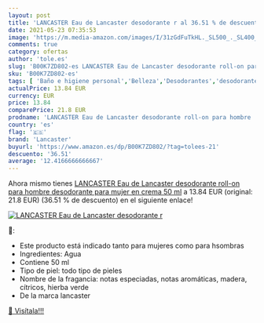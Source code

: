 ```yaml
---
layout: post
title: 'LANCASTER Eau de Lancaster desodorante r al 36.51 % de descuento'
date: 2021-05-23 07:35:53
image: 'https://m.media-amazon.com/images/I/31zGdFuTkHL._SL500_._SL400_.jpg'
comments: true
category: ofertas
author: 'tole.es'
slug: 'B00K7ZD802-es LANCASTER Eau de Lancaster desodorante roll-on para hombre...'
sku: 'B00K7ZD802-es'
tags: [ 'Baño e higiene personal','Belleza','Desodorantes','desodorante','lancaster', ]
actualPrice: 13.84 EUR
currency: EUR
price: 13.84
comparePrice: 21.8 EUR
prodname: 'LANCASTER Eau de Lancaster desodorante roll-on para hombre  desodorante para mujer en crema 50 ml'
country: 'es'
flag: '🇪🇸'
brand: 'Lancaster'
buyurl: 'https://www.amazon.es/dp/B00K7ZD802/?tag=tolees-21'
descuento: '36.51'
average: '12.4166666666667'
---
```


Ahora mismo tienes [LANCASTER Eau de Lancaster desodorante roll-on para hombre  desodorante para mujer en crema 50 ml](https://www.amazon.es/dp/B00K7ZD802/?tag=tolees-21) a 13.84 EUR (original: 21.8 EUR) (36.51 %  de descuento) en el siguiente enlace!

[![LANCASTER Eau de Lancaster desodorante r](https://m.media-amazon.com/images/I/31zGdFuTkHL._SL500_._SL400_.jpg)](https://www.amazon.es/dp/B00K7ZD802/?tag=tolees-21)

🔎:

- Este producto está indicado tanto para mujeres como para hsombras
- Ingredientes: Agua
- Contiene 50 ml
- Tipo de piel: todo tipo de pieles
- Nombre de la fragancia: notas especiadas, notas aromáticas, madera, cítricos, hierba verde
- De la marca lancaster

[🛒 Visítala!!!](https://www.amazon.es/dp/B00K7ZD802/?tag=tolees-21)
